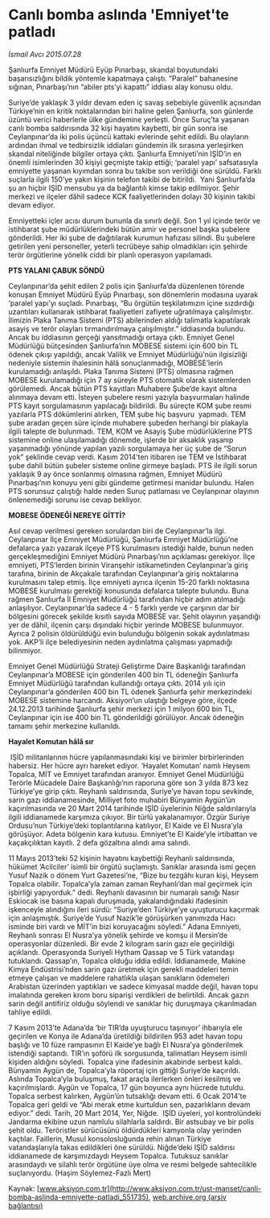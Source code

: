 # Canlı bomba aslında 'Emniyet'te patladı

*İsmail Avcı 2015.07.28*

<div class="pNewsDetailMainContent" itemprop="articleBody">
 <p>
  Şanlıurfa Emniyet Müdürü Eyüp Pınarbaşı, skandal boyutundaki başarısızlığını bildik yöntemle kapatmaya çalıştı. “Paralel” bahanesine sığınan, Pınarbaşı’nın “abiler pts’yi kapattı” iddiası alay konusu oldu.
 </p>
 <p>
  Suriye’de yaklaşık 3 yıldır devam eden iç savaş sebebiyle güvenlik açısından Türkiye’nin en kritik noktalarından biri haline gelen Şanlıurfa, son günlerde üzüntü verici haberlerle ülke gündemine yerleşti. Önce Suruç’ta yaşanan canlı bomba saldırısında 32 kişi hayatını kaybetti, bir gün sonra ise Ceylanpınar’da iki polis üçüncü kattaki evlerinde şehit edildi. Bu olayların ardından ihmal ve tedbirsizlik iddiaları gündemin ilk sırasına yerleşirken skandal niteliğinde bilgiler ortaya çıktı. Şanlıurfa Emniyeti’nin IŞİD’in en önemli isimlerinden 30 kişiyi geçmişte takip ettiği; ‘paralel yapı’ safsatasıyla emniyette yaşanan kıyımdan sonra bu takibe son verildiği öne sürüldü. Farklı suçlarla ilgili 150’ye yakın kişinin telefon takibi de bitirildi.  Yani Şanlıurfa’da şu an hiçbir IŞİD mensubu ya da bağlantılı kimse takip edilmiyor. Şehir merkezi ve ilçeler dâhil sadece KCK faaliyetlerinden dolayı 30 kişinin takibi devam ediyor.
 </p>
 <p>
  Emniyetteki içler acısı durum bununla da sınırlı değil. Son 1 yıl içinde terör ve istihbarat şube müdürlüklerindeki bütün amir ve personel başka şubelere gönderildi. Her iki şube de dağıtılarak kurumun hafızası silindi. Bu şubelere getirilen yeni personeller, yeterli tecrübeye sahip olmadıkları için şehirde terör örgütlerine yönelik ciddi bir planlı operasyon yapılamadı.
 </p>
 <p>
  <strong>
   PTS YALANI ÇABUK SÖNDÜ
  </strong>
 </p>
 <p>
  Ceylanpınar’da şehit edilen 2 polis için Şanlıurfa’da düzenlenen törende konuşan Emniyet Müdürü Eyüp Pınarbaşı, son dönemlerin modasına uyarak ‘paralel yapı’yı suçladı. Pınarbaşı, “Bu örgütün teşkilatımızın içine sızdırdığı uzantıları kullanarak istihbarat faaliyetleri zafiyete uğratılmaya çalışılmıştır. İlimizin Plaka Tanıma Sistemi (PTS) abilerinden aldığı talimatla kapatılarak asayiş ve terör olayları tırmandırılmaya çalışılmıştır.” iddiasında bulundu. Ancak bu iddiasının gerçeği yansıtmadığı ortaya çıktı. Emniyet Genel Müdürlüğü bütçesinden Şanlıurfa’nın MOBESE sistemi için 600 bin TL ödenek çıkışı yapıldığı, ancak Valilik ve Emniyet Müdürlüğü’nün ilgisizliği nedeniyle sistemin ihalesinin hâlâ sonuçlanmadığı, MOBESE’lerin kurulamadığı anlaşıldı. Plaka Tanıma Sistemi (PTS) olmasına rağmen MOBESE kurulamadığı için 7 ay süreyle PTS otomatik olarak sistemlerden görülemedi. Ancak bütün PTS kayıtları Muhabere Şube’de kayıt altına alınmaya devam etti. İsteyen şubelere resmi yazıyla başvurmaları halinde PTS kayıt sorgulamasının yapılacağı bildirildi. Bu süreçte KOM şube resmi yazılarla PTS dökümlerini alırken, TEM şube hiç başvuru  yapmadı. TEM şube aradan geçen süre içinde muhabere şubeden herhangi bir plakayla ilgili talepte de bulunmadı. TEM, KOM ve Asayiş Şube müdürlüklerine PTS sistemine online ulaşılamadığı dönemde, işlerde bir aksaklık yaşanıp yaşanmadığı yönünde yapılan yazılı sorgulamaya her üç şube de “Sorun yok” şeklinde cevap verdi. Kasım 2014’ten itibaren ise TEM ve İstihbarat şube dahil bütün şubeler sisteme online girmeye başladı. PTS ile ilgili sorun yaklaşık 9 ay önce sonlanmış olmasına rağmen, Emniyet Müdürü Pınarbaşı’nın konuyu yeni gibi gündeme getirmesi manidar bulundu. Halen PTS sorunsuz çalıştığı halde neden Suruç patlaması ve Ceylanpınar olayının önlenemediği sorunu ise cevap bekliyor.
 </p>
 <p>
  <strong>
   MOBESE ÖDENEĞİ NEREYE GİTTİ?
  </strong>
 </p>
 <p>
  Asıl cevap verilmesi gereken sorulardan biri de Ceylanpınar’la ilgi. Ceylanpınar İlçe Emniyet Müdürlüğü, Şanlıurfa Emniyet Müdürlüğü’ne defalarca yazı yazarak ilçeye PTS kurulmasını istediği halde, bunun neden gerçekleşmediğini Emniyet Müdürü Pınarbaşı’nın açıklaması gerekiyor. İlçe emniyeti, PTS’lerden birinin Viranşehir istikametinden Ceylanpınar’a giriş tarafına, birinin de Akçakale tarafından Ceylanpınar’a giriş noktalarına kurulmasını talep etmiş. İlçe emniyeti ayrıca ilçenin 15-20 farklı noktasına MOBESE kurulması gerektiği konusunda defalarca talepte bulundu. Buna rağmen Şanlıurfa İl Emniyet Müdürlüğü tarafından hiçbir adım atılmadığı anlaşılıyor. Ceylanpınar’da sadece 4 - 5 farklı yerde ve çarşının dar bir bölgesini görecek şekilde kısıtlı sayıda MOBESE var. Şehit olayının yaşandığı yer de dâhil, ilçenin çarşı dışındaki hiçbir yerinde MOBESE bulunmuyor. Ayrıca 2 polisin öldürüldüğü evin bulunduğu bölgenin sokak aydınlatması yok. AKP’li ilçe belediyesinin neden aydınlatma çalışması yapmadığı bilinmiyor.
 </p>
 <p>
  Emniyet Genel Müdürlüğü Strateji Geliştirme Daire Başkanlığı tarafından Ceylanpınar’a MOBESE için gönderilen 400 bin TL ödeneğin Şanlıurfa Emniyet Müdürlüğü tarafından kullandığı ortaya çıktı. 2014 yılı için Ceylanpınar’a gönderilen 400 bin TL ödenek Şanlıurfa şehir merkezindeki MOBESE sistemine harcandı. Aksiyon’un ulaştığı belgeye göre, ilçede 24.12.2013 tarihinde Şanlıurfa şehir merkezi için 1 milyon 600 bin TL, Ceylanpınar için ise 400 bin TL gönderildiği görülüyor. Ancak ödeneğin tamamı şehir merkezine kullanıldı.
 </p>
 <p>
  <strong>
   Hayalet Komutan hâlâ sır
  </strong>
 </p>
 <p>
  <img alt="" src="http://web.archive.org/web/20150805123328im_/http://medya.aksiyon.com.tr//aksiyon/2015/07/28/570289.jpg "/>
  IŞİD militanlarının hücre yapılanmasındaki kişi ve birimler birbirlerinden habersiz. Her hücre ayrı hareket ediyor. ‘Hayalet Komutan’ namlı Heysem Topalca, MİT ve Emniyet tarafından aranıyor. Emniyet Genel Müdürlüğü Terörle Mücadele Daire Başkanlığı’nın raporuna göre son 3 yılda 873 kez Türkiye’ye girip çıktı. Reyhanlı saldırısında, Suriye’ye havan topu sevkinde, sarin gazı iddianamesinde, Milliyet foto muhabiri Bünyamin Aygün’ün kaçırılmasında ve 20 Mart 2014 tarihinde IŞİD üyelerinin Niğde saldırılarıyla ilgili iddianamede karşımıza çıkıyor. Bir türlü yakalanamıyor. Özgür Suriye Ordusu’nun Türkiye’deki toplantılarına katılıyor, El Kaide ve El Nusra’yla görüşüyor. Adeta bölgenin kara kutusu. Emniyet’te El Kaide’yle irtibattan ve kaçakçılıktan kayıtlı. 2 defa gözaltına alındı ama salındı.
 </p>
 <p>
  11 Mayıs 2013’teki 52 kişinin hayatını kaybettiği Reyhanlı saldırısında, hükümet ‘Acilciler’ isimli bir örgütü suçlamıştı. Sanıklar arasında ismi geçen Yusuf Nazik o dönem Yurt Gazetesi’ne, “Bize bu tezgâhı kuran kişi, Heysem Topalca olabilir. Topalca’yla zaman zaman Reyhanlı’dan mal geçirmek için işbirliği yapıyorduk.” dedi. Reyhanlı davasının bir numaralı sanığı Nasır Eskiocak ise basına kapalı duruşmada, yakalandığındaki ifadesinin işkenceyle alındığını ileri sürdü: “Suriye’den Türkiye’ye uyuşturucu kaçırmak için anlaşmıştık. Suriye’de Yusuf Nazik’le görüşürken yanımızda Hacı isminde biri vardı ve MİT’in bizi koruyacağını söyledi.” Adana Emniyeti, Reyhanlı sonrası El Nusra’ya yönelik şehirde ve komşu il Mersin’de operasyonlar düzenledi. Bir evde 2 kilogram sarin gazı ele geçirildiği açıklandı. Operasyonda Suriyeli Hytham Qassap ve 5 Türk vatandaşı tutuklandı. Qassap’ın, Topalca olduğu iddia edildi. İddianamede, Makine Kimya Endüstrisi’nden sarin gazı üretmek için gerekli maddeleri temin etmeye çalışan ve maddelere rahatlıkla ulaşan sanıkların ödemeleri Arabistan üzerinden yaptıkları ve sadece kimyasal madde değil, havan topu imalatında gereken krom boru siparişi verdikleri de belirtildi. Ancak gazın sarin değil antifiriz olduğu söylendi ve sanıklar hiç duruşmaya çıkarılmadan tahliye edildi.
 </p>
 <p>
  7 Kasım 2013’te Adana’da ‘bir TIR’da uyuşturucu taşınıyor’ ihbarıyla ele geçirilen ve Konya ile Adana’da üretildiği bildirilen 953 adet havan topu başlığı ve 10 füze rampasının El Kaide’ye bağlı El Nusra’ya gönderilmek istendiği saptandı. TIR’ın şoförü ilk sorgusunda, talimatları Heysem isimli kişiden aldığını söyledi. Topalca yine ifadesinin akabinde serbest kaldı. Bünyamin Aygün de, Topalca’yla röportaj için gittiği Suriye’de kaçırıldı. Aslında Topalca’yla buluşmuş, fakat araçla ilerlerken önleri kesilmiş ve kaçırılmışlardı. Aygün ve Topalca, 17 gün boyunca aynı hücrede tutuldu. Topalca serbest kalırken, Aygün’ün tutsaklığı devam etti. 6 Ocak 2014’te Topalca geri geldi ve “Abi merak etme kurtuldun sen, pazarlıkların devam ediyor.” dedi. Tarih, 20 Mart 2014, Yer, Niğde.  IŞİD üyeleri, yol kontrolündeki Jandarma ekibine uzun namlulu silahlarla saldırdı. Bir astsubay ve bir polis şehit oldu. Teröristler sürücüsünü öldürdükleri kamyonla olay yerinden kaçtılar. Faillerin, Musul konsolosluğunda rehin alınan Türkiye vatandaşlarıyla takas edildikleri öne sürüldü. Niğde’deki IŞİD saldırısı iddianamede de karşımızdaydı Heysem Topalca. Tutuksuz sanıklar arasındaydı ve silahlı terör örgütüne üye olma ve resmi belgede sahtecilikle suçlanıyordu. (Haşim Söylemez-Fazlı Mert)
 </p>
</div>


Kaynak: [www.aksiyon.com.tr](http://www.aksiyon.com.tr/ust-manset/canli-bomba-aslinda-emniyette-patladi_551735), [web.archive.org (arşiv bağlantısı)](http://web.archive.org/web/20150805123328/http://www.aksiyon.com.tr/ust-manset/canli-bomba-aslinda-emniyette-patladi_551735)
